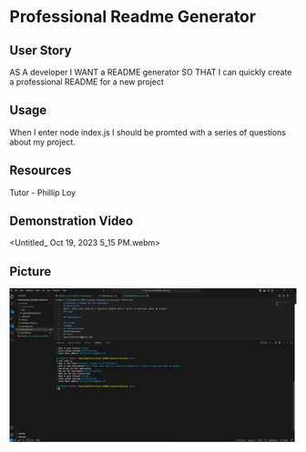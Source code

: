 # Professional Readme Generator

## User Story
AS A developer
I WANT a README generator
SO THAT I can quickly create a professional README for a new project

## Usage
When I enter node index.js I should be promted with a series of questions about my project.

## Resources
Tutor - Phillip Loy

## Demonstration Video
<Untitled_ Oct 19, 2023 5_15 PM.webm>

## Picture
![Alt text](image.png)
